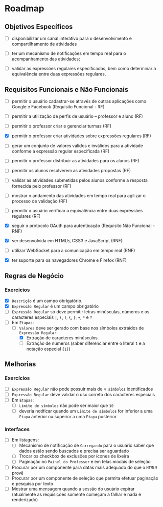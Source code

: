 # Roadmap

## Objetivos Específicos

- [ ] disponibilizar um canal interativo para o desenvolvimento e compartilhamento de atividades
- [ ] ter um mecanismo de notificações em tempo real para o acompanhamento das atividades;
- [ ] validar as expressões regulares especificadas, bem como determinar a equivalência entre duas expressões regulares.


## Requisitos Funcionais e Não Funcionais

- [ ] permitir o usuário cadastrar-se através de outras aplicações como Google e
Facebook (Requisito Funcional - RF)
- [ ] permitir a utilização de perfis de usuário – professor e aluno (RF)
- [ ] permitir o professor criar e gerenciar turmas (RF)
- [x] permitir o professor criar atividades sobre expressões regulares (RF)
- [ ] gerar um conjunto de valores válidos e inválidos para a atividade conforme a
expressão regular especificada (RF)
- [ ] permitir o professor distribuir as atividades para os alunos (RF)
- [ ] permitir os alunos resolverem as atividades propostas (RF)
- [ ] validar as atividades submetidas pelos alunos conforme a resposta fornecida pelo
professor (RF)
- [ ] mostrar o andamento das atividades em tempo real para agilizar o processo de
validação (RF)
- [ ] permitir o usuário verificar a equivalência entre duas expressões regulares (RF)
- [x] seguir o protocolo OAuth para autenticação (Requisito Não Funcional - RNF)
- [x] ser desenvolvida em HTML5, CSS3 e JavaScript (RNF)
- [ ] utilizar WebSocket para a comunicação em tempo real (RNF)
- [x] ter suporte para os navegadores Chrome e Firefox (RNF)


## Regras de Negócio

### Exercícios

- [x] `Descrição` é um campo obrigatório.
- [x] `Expressão Regular` é um campo obrigatório
- [ ] `Expressão Regular` só deve permitir letras minúsculas, números e os caracteres especiais `|`, `(`, `)`, `{`, `}`, `+`, `*` e `?`
- [ ] Em `Etapas`:
  - [ ] `Valores` deve ser gerado com base nos símbolos extraídos de `Expressão Regular`
    - [x] Extração de caracteres minúsculos
    - [ ] Extração de números (saber diferenciar entre o literal `1` e a notação especial `{1}`)

## Melhorias

### Exercícios

- [ ] `Expressão Regular` não pode possuir mais de `4 símbolos` identificados
- [ ] `Expressão Regular` deve validar o uso correto dos caracteres especiais
- [ ] Em `Etapas`:
  - [ ] `Limite de símbolos` não pode ser maior que `10`
  - [ ] deveria notificar quando um `Limite de símbolos` for inferior a uma `Etapa` anterior ou superior a uma `Etapa` posterior

### Interfaces

- [ ] Em listagens:
  - [ ] Mecanismo de notificação de `Carregando` para o usuário saber que dados estão sendo buscados e precisa ser aguardado
  - [ ] Trocar os checkbox de exclusões por ícones de lixeira
  - [ ] Paginação no `Painel do Professor` e em telas modais de seleção
- [ ] Procurar por um componente para datas mais adequado do que o `HTML5` provê
- [ ] Procurar por um componente de seleção que permita efetuar paginação e pesquisa por texto
- [ ] Mostrar uma mensagem quando a sessão do usuário expirar (atualmente as requisições somente começam a falhar e nada é renderizado)
